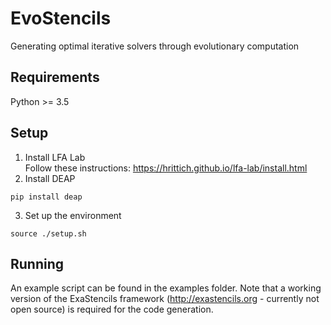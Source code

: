 # EvoStencils
Generating optimal iterative solvers through evolutionary computation
## Requirements
Python >= 3.5
## Setup
1. Install LFA Lab  
  Follow these instructions: https://hrittich.github.io/lfa-lab/install.html  
2. Install DEAP  
```
pip install deap
```
3. Set up the environment  
```
source ./setup.sh
```
## Running
An example script can be found in the examples folder. Note that a working version of the ExaStencils framework (http://exastencils.org - currently not open source) is required for the code generation.
